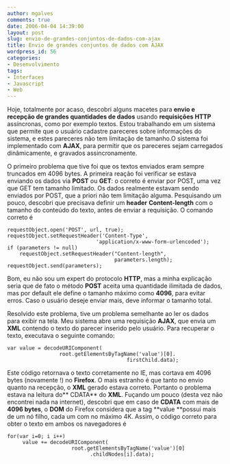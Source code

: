```yaml
---
author: mgalves
comments: true
date: 2006-04-04 14:39:00
layout: post
slug: envio-de-grandes-conjuntos-de-dados-com-ajax
title: Envio de grandes conjuntos de dados com AJAX
wordpress_id: 56
categories:
- Desenvolvimento
tags:
- Interfaces
- Javascript
- Web
---
```


Hoje, totalmente por acaso, descobri alguns macetes para **envio e recepção de grandes quantidades de dados** usando **requisições HTTP** assíncronas, como por exemplo textos. Estou trabalhando em um sistema que permite que o usuário cadastre pareceres sobre informações do sistema, e estes pareceres não tem limitação de tamanho.O sistema foi implementado com **AJAX**, para permitir que os pareceres sejam carregados dinâmicamente, e gravados assincronamente.

O primeiro problema que tive foi que os textos enviados eram sempre truncados em 4096 bytes. A primeira reação foi verificar se estava enviando os dados via **POST** ou **GET**: o correto é enviar por POST, uma vez que GET tem tamanho limitado. Os dados realmente estavam sendo enviados por POST, que a priori não tem limitação alguma. Pesquisando um pouco, descobri que precisava definir um **header** **Content-length** com o tamanho do conteúdo do texto, antes de enviar a requisição. O comando correto é

    
    requestObject.open('POST', url, true);
    requestObject.setRequestHeader('Content-Type',
                                 'application/x-www-form-urlencoded');
    if (parameters != null)
        requestObject.setRequestHeader("Content-length",
                                       parameters.length);
    requestObject.send(parameters);


Bom, eu não sou um expert do protocolo **HTTP**, mas a minha explicação seria que de fato o método **POST** aceita uma quantidade ilimitada de dados, mas por default ele define o tamanho máximo como **4096**, para evitar erros. Caso o usuário deseje enviar mais, deve informar o tamanho total.

Resolvido este problema, tive um problema semelhante ao ler os dados para exibir na tela. Meu sistema abre uma requisição **AJAX**, que envia um **XML** contendo o texto do parecer inserido pelo usuário. Para recuperar o texto, executava o seguinte comando:

    
    
    var value = decodeURIComponent(
                     root.getElementsByTagName('value')[0].
                                           firstChild.data);


Este código retornava o texto corretamente no IE, mas cortava em 4096 bytes (novamente !) no **Firefox**. O mais estranho é que tanto no envio quanto na recepção, o **XML** gerado estava correto. Portanto o problema estava na leitura do** CDATA** do **XML**. Fuçando um pouco (desta vez não encontrei nada na internet), descobri que em caso de **CDATA** com mais de **4096 bytes**, o **DOM** do Firefox considera que a tag **value **possui mais de um nó filho, cada um com no máximo 4K. Assim, o código correto para obter o texto em ambos os navegadores é

    
    for(var i=0; i i++)
         value += decodeURIComponent(
                         root.getElementsByTagName('value')[0]
                               .childNodes[i].data);
